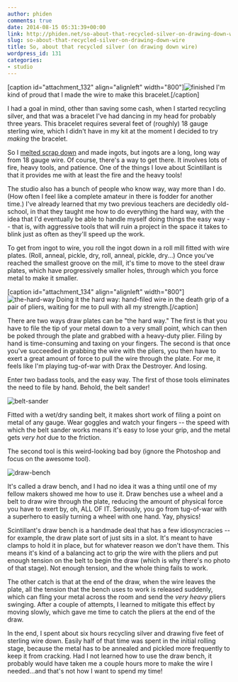 ```yaml
---
author: phiden
comments: true
date: 2014-08-15 05:31:39+00:00
link: http://phiden.net/so-about-that-recycled-silver-on-drawing-down-wire/
slug: so-about-that-recycled-silver-on-drawing-down-wire
title: So, about that recycled silver (on drawing down wire)
wordpress_id: 131
categories:
- studio
---
```


[caption id="attachment_132" align="alignleft" width="800"]![finished](http://phiden.net/wp-content/uploads/2014/08/finished.jpg) I'm kind of proud that I made the wire to make this bracelet.[/caption]

I had a goal in mind, other than saving some cash, when I started recycling silver, and that was a bracelet I've had dancing in my head for probably three years. This bracelet requires several feet of (roughly) 18 gauge sterling wire, which I didn't have in my kit at the moment I decided to try _making_ the bracelet.

So I [melted scrap down](http://phiden.net/on-recycling-silver/) and made ingots, but ingots are a long, long way from 18 gauge wire. Of course, there's a way to get there. It involves lots of fire, heavy tools, and patience. One of the things I love about Scintillant is that it provides me with at least the fire and the heavy tools!

The studio also has a bunch of people who know way, way more than I do. (How often I feel like a complete amateur in there is fodder for another time.) I've already learned that my two previous teachers are decidedly old-school, in that they taught me how to do everything the hard way, with the idea that I'd eventually be able to handle myself doing things the easy way -- that is, with aggressive tools that will ruin a project in the space it takes to blink just as often as they'll speed up the work.

To get from ingot to wire, you roll the ingot down in a roll mill fitted with wire plates. (Roll, anneal, pickle, dry, roll, anneal, pickle, dry...) Once you've reached the smallest groove on the mill, it's time to move to the steel draw plates, which have progressively smaller holes, through which you force metal to make it smaller.

[caption id="attachment_134" align="alignleft" width="800"]![the-hard-way](http://phiden.net/wp-content/uploads/2014/08/the-hard-way.jpg) Doing it the hard way: hand-filed wire in the death grip of a pair of pliers, waiting for me to pull with all my strength.[/caption]

There are two ways draw plates can be "the hard way." The first is that you have to file the tip of your metal down to a very small point, which can then be poked through the plate and grabbed with a heavy-duty plier. Filing by hand is time-consuming and taxing on your fingers. The second is that once you've succeeded in grabbing the wire with the pliers, you then have to exert a great amount of force to pull the wire through the plate. For me, it feels like I'm playing tug-of-war with Drax the Destroyer. And losing.

Enter two badass tools, and the easy way. The first of those tools eliminates the need to file by hand. Behold, the belt sander!

![belt-sander](http://phiden.net/wp-content/uploads/2014/08/belt-sander.jpg)

Fitted with a wet/dry sanding belt, it makes short work of filing a point on metal of any gauge. Wear goggles and watch your fingers -- the speed with which the belt sander works means it's easy to lose your grip, and the metal gets _very hot_ due to the friction.

The second tool is this weird-looking bad boy (ignore the Photoshop and focus on the awesome tool).

![draw-bench](http://phiden.net/wp-content/uploads/2014/08/draw-bench.jpg)

It's called a draw bench, and I had no idea it was a thing until one of my fellow makers showed me how to use it. Draw benches use a wheel and a belt to draw wire through the plate, reducing the amount of physical force you have to exert by, oh, ALL OF IT. Seriously, you go from tug-of-war with a superhero to easily turning a wheel with one hand. Yay, physics!

Scintillant's draw bench is a handmade deal that has a few idiosyncracies -- for example, the draw plate sort of just sits in a slot. It's meant to have clamps to hold it in place, but for whatever reason we don't have them. This means it's kind of a balancing act to grip the wire with the pliers and put enough tension on the belt to begin the draw (which is why there's no photo of that stage). Not enough tension, and the whole thing fails to work.

The other catch is that at the end of the draw, when the wire leaves the plate, all the tension that the bench uses to work is released suddenly, which can fling your metal across the room and send the _very heavy_ pliers swinging. After a couple of attempts, I learned to mitigate this effect by moving slowly, which gave me time to catch the pliers at the end of the draw.

In the end, I spent about six hours recycling silver and drawing five feet of sterling wire down. Easily half of that time was spent in the initial rolling stage, because the metal has to be annealed and pickled more frequently to keep it from cracking. Had I not learned how to use the draw bench, it probably would have taken me a couple hours more to make the wire I needed...and that's not how I want to spend my time!
